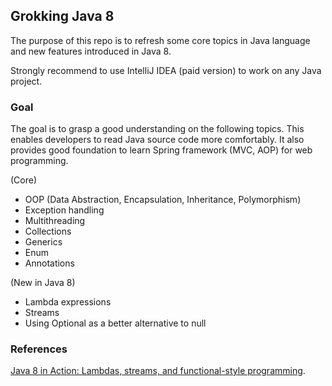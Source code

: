 ## Grokking Java 8
The purpose of this repo is to refresh some core topics in Java language and new features introduced in Java 8. <br />

Strongly recommend to use IntelliJ IDEA (paid version) to work on any Java project. <br />

### Goal
The goal is to grasp a good understanding on the following topics. 
This enables developers to read Java source code more comfortably.
It also provides good foundation to learn Spring framework (MVC, AOP) for web programming. <br />

(Core)
- OOP (Data Abstraction, Encapsulation, Inheritance, Polymorphism)
- Exception handling
- Multithreading
- Collections
- Generics
- Enum
- Annotations

(New in Java 8)
- Lambda expressions
- Streams
- Using Optional as a better alternative to null

### References
[Java 8 in Action: Lambdas, streams, and functional-style programming](https://www.oreilly.com/library/view/java-8-in/9781617291999/).
